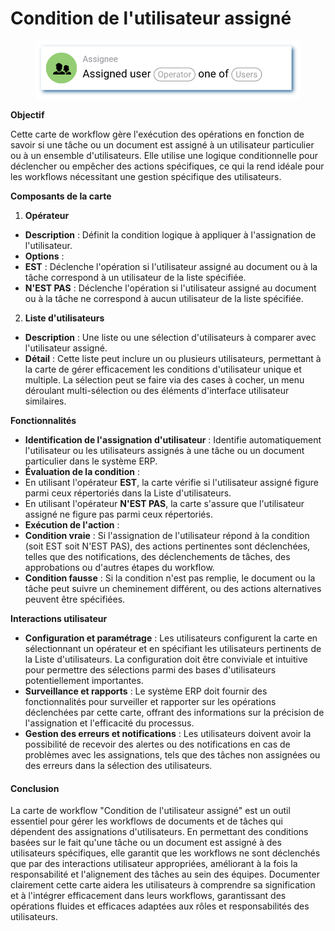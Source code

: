 # Condition de l'utilisateur assigné

<figure><img src="../../../.gitbook/assets/userlmn_5e16e9b23626ec1211c753fec5333513.png" alt=""><figcaption></figcaption></figure>

**Objectif**

Cette carte de workflow gère l'exécution des opérations en fonction de savoir si une tâche ou un document est assigné à un utilisateur particulier ou à un ensemble d'utilisateurs. Elle utilise une logique conditionnelle pour déclencher ou empêcher des actions spécifiques, ce qui la rend idéale pour les workflows nécessitant une gestion spécifique des utilisateurs.

**Composants de la carte**

1. **Opérateur**
* **Description** : Définit la condition logique à appliquer à l'assignation de l'utilisateur.
* **Options** :
* **EST** : Déclenche l'opération si l'utilisateur assigné au document ou à la tâche correspond à un utilisateur de la liste spécifiée.
* **N'EST PAS** : Déclenche l'opération si l'utilisateur assigné au document ou à la tâche ne correspond à aucun utilisateur de la liste spécifiée.
2. **Liste d'utilisateurs**
* **Description** : Une liste ou une sélection d'utilisateurs à comparer avec l'utilisateur assigné.
* **Détail** : Cette liste peut inclure un ou plusieurs utilisateurs, permettant à la carte de gérer efficacement les conditions d'utilisateur unique et multiple. La sélection peut se faire via des cases à cocher, un menu déroulant multi-sélection ou des éléments d'interface utilisateur similaires.

**Fonctionnalités**

* **Identification de l'assignation d'utilisateur** : Identifie automatiquement l'utilisateur ou les utilisateurs assignés à une tâche ou un document particulier dans le système ERP.
* **Évaluation de la condition** :
* En utilisant l'opérateur **EST**, la carte vérifie si l'utilisateur assigné figure parmi ceux répertoriés dans la Liste d'utilisateurs.
* En utilisant l'opérateur **N'EST PAS**, la carte s'assure que l'utilisateur assigné ne figure pas parmi ceux répertoriés.
* **Exécution de l'action** :
* **Condition vraie** : Si l'assignation de l'utilisateur répond à la condition (soit EST soit N'EST PAS), des actions pertinentes sont déclenchées, telles que des notifications, des déclenchements de tâches, des approbations ou d'autres étapes du workflow.
* **Condition fausse** : Si la condition n'est pas remplie, le document ou la tâche peut suivre un cheminement différent, ou des actions alternatives peuvent être spécifiées.

**Interactions utilisateur**

* **Configuration et paramétrage** : Les utilisateurs configurent la carte en sélectionnant un opérateur et en spécifiant les utilisateurs pertinents de la Liste d'utilisateurs. La configuration doit être conviviale et intuitive pour permettre des sélections parmi des bases d'utilisateurs potentiellement importantes.
* **Surveillance et rapports** : Le système ERP doit fournir des fonctionnalités pour surveiller et rapporter sur les opérations déclenchées par cette carte, offrant des informations sur la précision de l'assignation et l'efficacité du processus.
* **Gestion des erreurs et notifications** : Les utilisateurs doivent avoir la possibilité de recevoir des alertes ou des notifications en cas de problèmes avec les assignations, tels que des tâches non assignées ou des erreurs dans la sélection des utilisateurs.

#### Conclusion

La carte de workflow "Condition de l'utilisateur assigné" est un outil essentiel pour gérer les workflows de documents et de tâches qui dépendent des assignations d'utilisateurs. En permettant des conditions basées sur le fait qu'une tâche ou un document est assigné à des utilisateurs spécifiques, elle garantit que les workflows ne sont déclenchés que par des interactions utilisateur appropriées, améliorant à la fois la responsabilité et l'alignement des tâches au sein des équipes. Documenter clairement cette carte aidera les utilisateurs à comprendre sa signification et à l'intégrer efficacement dans leurs workflows, garantissant des opérations fluides et efficaces adaptées aux rôles et responsabilités des utilisateurs.
